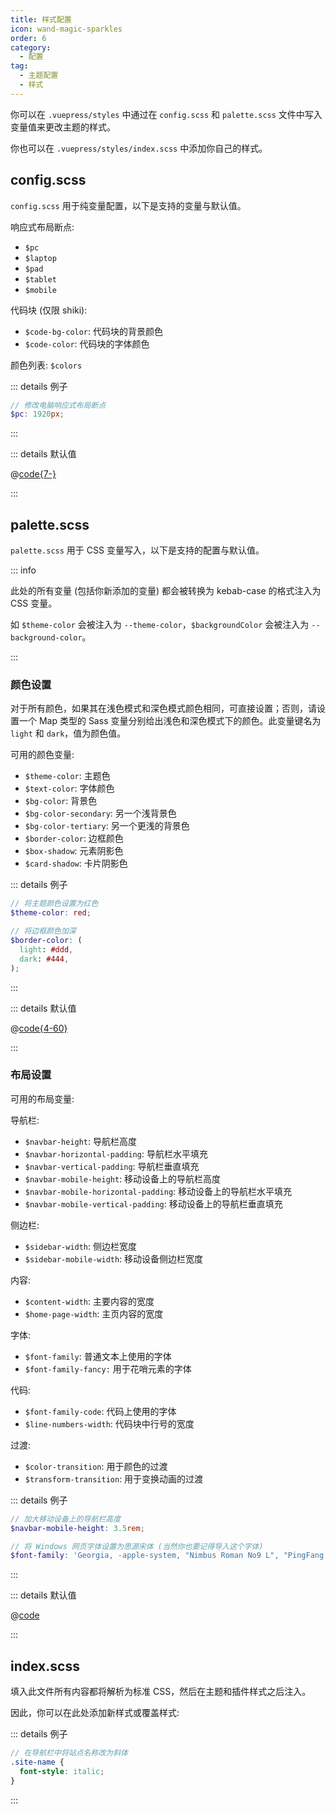 ```yaml
---
title: 样式配置
icon: wand-magic-sparkles
order: 6
category:
  - 配置
tag:
  - 主题配置
  - 样式
---
```


你可以在 `.vuepress/styles` 中通过在 `config.scss` 和 `palette.scss` 文件中写入变量值来更改主题的样式。

你也可以在 `.vuepress/styles/index.scss` 中添加你自己的样式。

<!-- more -->

## config.scss

`config.scss` 用于纯变量配置，以下是支持的变量与默认值。

响应式布局断点:

- `$pc`
- `$laptop`
- `$pad`
- `$tablet`
- `$mobile`

代码块 (仅限 shiki):

- `$code-bg-color`: 代码块的背景颜色
- `$code-color`: 代码块的字体颜色

颜色列表: `$colors`

::: details 例子

```scss
// 修改电脑响应式布局断点
$pc: 1920px;
```

:::

::: details 默认值

@[code{7-}](../../../../../packages/theme/templates/palette/config.scss)

:::

## palette.scss

`palette.scss` 用于 CSS 变量写入，以下是支持的配置与默认值。

::: info

此处的所有变量 (包括你新添加的变量) 都会被转换为 kebab-case 的格式注入为 CSS 变量。

如 `$theme-color` 会被注入为 `--theme-color`，`$backgroundColor` 会被注入为 `--background-color`。

:::

### 颜色设置

对于所有颜色，如果其在浅色模式和深色模式颜色相同，可直接设置；否则，请设置一个 Map 类型的 Sass 变量分别给出浅色和深色模式下的颜色。此变量键名为 `light` 和 `dark`，值为颜色值。

可用的颜色变量:

- `$theme-color`: 主题色
- `$text-color`: 字体颜色
- `$bg-color`: 背景色
- `$bg-color-secondary`: 另一个浅背景色
- `$bg-color-tertiary`: 另一个更浅的背景色
- `$border-color`: 边框颜色
- `$box-shadow`: 元素阴影色
- `$card-shadow`: 卡片阴影色

::: details 例子

```scss
// 将主题颜色设置为红色
$theme-color: red;

// 将边框颜色加深
$border-color: (
  light: #ddd,
  dark: #444,
);
```

:::

::: details 默认值

@[code{4-60}](../../../../../packages/theme/templates/palette/color.scss)

:::

### 布局设置

可用的布局变量:

导航栏:

- `$navbar-height`: 导航栏高度
- `$navbar-horizontal-padding`: 导航栏水平填充
- `$navbar-vertical-padding`: 导航栏垂直填充
- `$navbar-mobile-height`: 移动设备上的导航栏高度
- `$navbar-mobile-horizontal-padding`: 移动设备上的导航栏水平填充
- `$navbar-mobile-vertical-padding`: 移动设备上的导航栏垂直填充

侧边栏:

- `$sidebar-width`: 侧边栏宽度
- `$sidebar-mobile-width`: 移动设备侧边栏宽度

内容:

- `$content-width`: 主要内容的宽度
- `$home-page-width`: 主页内容的宽度

字体:

- `$font-family`: 普通文本上使用的字体
- `$font-family-fancy:` 用于花哨元素的字体

代码:

- `$font-family-code`: 代码上使用的字体
- `$line-numbers-width`: 代码块中行号的宽度

过渡:

- `$color-transition`: 用于颜色的过渡
- `$transform-transition`: 用于变换动画的过渡

::: details 例子

```scss
// 加大移动设备上的导航栏高度
$navbar-mobile-height: 3.5rem;

// 将 Windows 网页字体设置为思源宋体 (当然你也要记得导入这个字体)
$font-family: 'Georgia, -apple-system, "Nimbus Roman No9 L", "PingFang SC", "Hiragino Sans GB", "Noto Serif SC", "Microsoft Yahei", "WenQuanYi Micro Hei", "ST Heiti", sans-serif';
```

:::

::: details 默认值

@[code](../../../../../packages/theme/templates/palette/layout.scss)

:::

## index.scss

填入此文件所有内容都将解析为标准 CSS，然后在主题和插件样式之后注入。

因此，你可以在此处添加新样式或覆盖样式:

::: details 例子

```scss
// 在导航栏中将站点名称改为斜体
.site-name {
  font-style: italic;
}
```

:::
